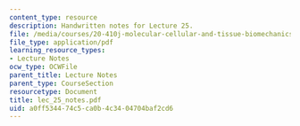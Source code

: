 ```yaml
---
content_type: resource
description: Handwritten notes for Lecture 25.
file: /media/courses/20-410j-molecular-cellular-and-tissue-biomechanics-be-410j-spring-2003/a0ff534474c5ca0b4c3404704baf2cd6_lec_25_notes.pdf
file_type: application/pdf
learning_resource_types:
- Lecture Notes
ocw_type: OCWFile
parent_title: Lecture Notes
parent_type: CourseSection
resourcetype: Document
title: lec_25_notes.pdf
uid: a0ff5344-74c5-ca0b-4c34-04704baf2cd6
---
```

